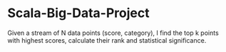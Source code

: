 # Scala-Big-Data-Project
Given a stream of N data points (score, category), I find the top k points with highest scores, calculate their rank and statistical significance. 

